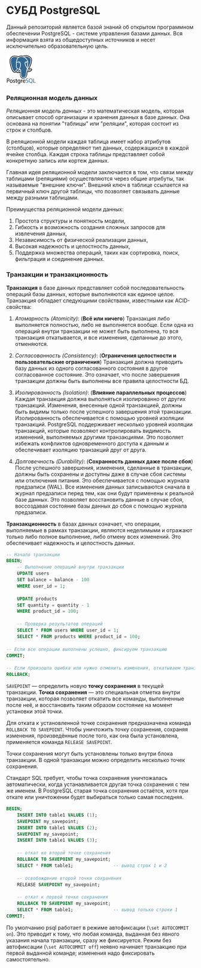 # СУБД PostgreSQL

Данный репозиторий является базой знаний об открытом программном обеспечении PostgreSQL - системе управления базами данных. Вся информация взята из общедоступных источников и несет исключительно образовательную цель.

<div>
    <img src="https://github.com/devicons/devicon/blob/master/icons/postgresql/postgresql-original-wordmark.svg" width="80" height="80"/>&nbsp;
</div>


### Реляционная модель данных

<em>Реляционная модель данных</em> - это математическая модель, которая описывает способ организации и хранения данных в базе данных. Она основана на понятии "таблицы" или "реляции", которая состоит из строк и столбцов.

В реляционной модели каждая таблица имеет набор атрибутов (столбцов), которые определяют тип данных, содержащихся в каждой ячейке столбца. Каждая строка таблицы представляет собой конкретную запись или кортеж данных.

Главная идея реляционной модели заключается в том, что связи между таблицами (реляциями) осуществляются через общие атрибуты, так называемые "внешние ключи". Внешний ключ в таблице ссылается на первичный ключ другой таблицы, что позволяет связывать данные между разными таблицами.

Преимущества реляционной модели данных:
1. Простота структуры и понятность модели,
2. Гибкость и возможность создания сложных запросов для извлечения данных,
3. Независимость от физической реализации данных,
4. Высокая надежность и целостность данных,
5. Поддержка множества операций, таких как сортировка, поиск, фильтрация и соединение данных.


### Транзакции и транзакционность

<b>Транзакция</b> в базе данных представляет собой последовательность операций базы данных, которые выполняются как единое целое. Транзакция обладает следующими свойствами, известными как ACID-свойства:

1. <em>Атомарность (Atomicity)</em>: (<b>Всё или ничего</b>) Транзакция либо выполняется полностью, либо не выполняется вообще. Если одна из операций внутри транзакции не может быть выполнена, то вся транзакция откатывается, и все изменения, сделанные до этого, отменяются.

2. <em>Согласованность (Consistency)</em>: (<b>Ограничения целостности и пользовательские ограничения</b>)  Транзакция должна приводить базу данных из одного согласованного состояния в другое согласованное состояние. Это означает, что после завершения транзакции должны быть выполнены все правила целостности БД.

3. <em>Изолированность (Isolation)</em>: (<b>Влияние параллельных процессов</b>) Каждая транзакция должна выполняться изолированно от других транзакций. Изменения, внесенные одной транзакцией, должны быть видимы только после успешного завершения этой транзакции. Изолированность обеспечивается с помощью уровней изоляции транзакций. PostgreSQL поддерживает несколько уровней изоляции транзакций, которые позволяют контролировать видимость изменений, выполняемых другими транзакциями. Это позволяет избежать конфликтов одновременного доступа к данным и обеспечивает изоляцию транзакций друг от друга.

4. <em>Долговечность (Durability)</em>: (<b>Сохранность данных даже после сбоя</b>)  После успешного завершения, изменения, сделанные в транзакции, должны быть сохранены и доступны даже в случае сбоя системы или отключения питания. Это обеспечивается с помощью журнала предзаписи (WAL). Все изменения данных записываются сначала в журнал предзаписи перед тем, как они будут применены к реальной базе данных. Это позволяет восстановить данные в случае сбоя, воссоздавая состояние базы данных до сбоя с помощью журнала предзаписи.

<b>Транзакционность</b> в базах данных означает, что операции, выполняемые в рамках транзакции, являются неделимыми и отражают только либо полное выполнение, либо отмену всех изменений. Это обеспечивает надежность и целостность данных.

```sql
-- Начало транзакции
BEGIN;
    -- Выполнение операций внутри транзакции
    UPDATE users
    SET balance = balance - 100
    WHERE user_id = 1;

    UPDATE products
    SET quantity = quantity - 1
    WHERE product_id = 100;

    -- Проверка результатов операций
    SELECT * FROM users WHERE user_id = 1;
    SELECT * FROM products WHERE product_id = 100;

-- Если все операции выполнены успешно, фиксируем транзакцию
COMMIT;

-- Если произошла ошибка или нужно отменить изменения, откатываем транзакцию
ROLLBACK;
```

`SAVEPOINT` — определить новую <b>точку сохранения</b> в текущей транзакции. <b>Точка сохранения</b> — это специальная отметка внутри транзакции, которая позволяет откатить все команды, выполненные после неё, и восстановить таким образом состояние на момент установки этой точки.

Для отката к установленной точке сохранения предназначена команда `ROLLBACK TO SAVEPOINT`. Чтобы уничтожить точку сохранения, сохраняя изменения, произведённые после того, как она была установлена, применяется команда `RELEASE SAVEPOINT`.

Точки сохранения могут быть установлены только внутри блока транзакции. В одной транзакции можно определить несколько точек сохранения.

Стандарт SQL требует, чтобы точка сохранения уничтожалась автоматически, когда устанавливается другая точка сохранения с тем же именем. В PostgreSQL старая точка сохранения остаётся, хотя при откате или уничтожении будет выбираться только самая последняя. 
```sql
BEGIN;
    INSERT INTO table1 VALUES (1);
    SAVEPOINT my_savepoint;
    INSERT INTO table1 VALUES (2);
    SAVEPOINT my_savepoint;
    INSERT INTO table1 VALUES (3);

    -- откат ко второй точке сохранения
    ROLLBACK TO SAVEPOINT my_savepoint;
    SELECT * FROM table1;               -- вывод строк 1 и 2

    -- освобождение второй точки сохранения
    RELEASE SAVEPOINT my_savepoint;

    -- откат к первой точке сохранения
    ROLLBACK TO SAVEPOINT my_savepoint;
    SELECT * FROM table1;               -- вывод только строки 1
COMMIT;
```

По умолчанию psql работает в режиме автофиксации (`\set AUTOCOMMIT on`). Это приводит к тому, что любая команда, выданная без явного указания начала транзакции, сразу же фиксируется. Режим без автофиксации (`\set AUTOCOMMIT off`) неявно начинает транзакцию при первой выданной команде; изменения надо фиксировать самостоятельно.